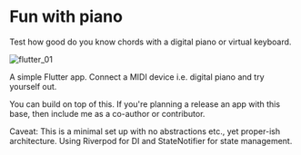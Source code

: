 # Fun with piano

Test how good do you know chords with a digital piano or virtual keyboard.

![flutter_01](https://user-images.githubusercontent.com/5365174/166140192-c6e8d714-7896-4577-9cd8-bef3c6cb453f.png)

A simple Flutter app. Connect a MIDI device i.e. digital piano and try yourself out.

You can build on top of this. If you're planning a release an app with this base, then include me as a co-author or contributor. 

Caveat: This is a minimal set up with no abstractions etc., yet proper-ish architecture. Using Riverpod for DI and StateNotifier for state management.

